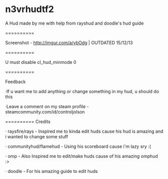 n3vrhudtf2
==========

A Hud made by me with help from rayshud and doodle's hud guide

==========

Screenshot - http://imgur.com/a/ybOdg | OUTDATED 15/12/13

==========

U must disable cl_hud_minmode 0

==========

Feedback

·If u want me to add anything or change something in my hud, u should do this

·Leave a comment on my steam profile - steamcommunity.com/id/controljolson

==========
Credits

· raysfire/rays - Inspired me to kinda edit huds cause his hud is amazing and i wanted to change some stuff

· communityhud/flamehud - Using his scoreboard cause i'm lazy sry :(

· omp - Also Inspired me to edit/make huds cause of his amazing omphud :>

· doodle - For his amazing guide to edit huds



